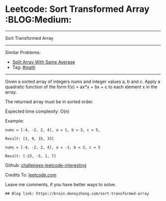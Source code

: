 # Leetcode: Sort Transformed Array     :BLOG:Medium:


---

Sort Transformed Array  

---

Similar Problems:  
-   [Split Array With Same Average](https://brain.dennyzhang.com/split-array-with-same-average)
-   Tag: [#math](https://brain.dennyzhang.com/tag/math)

---

Given a sorted array of integers nums and integer values a, b and c. Apply a quadratic function of the form f(x) = ax\*x + bx + c to each element x in the array.  

The returned array must be in sorted order.  

Expected time complexity: O(n)  

Example:  

    nums = [-4, -2, 2, 4], a = 1, b = 3, c = 5,
    
    Result: [3, 9, 15, 33]

    nums = [-4, -2, 2, 4], a = -1, b = 3, c = 5
    
    Result: [-23, -5, 1, 7]

Github: [challenges-leetcode-interesting](https://github.com/DennyZhang/challenges-leetcode-interesting/tree/master/sort-transformed-array)  

Credits To: [leetcode.com](https://leetcode.com/problems/sort-transformed-array/description/)  

Leave me comments, if you have better ways to solve.  

    ## Blog link: https://brain.dennyzhang.com/sort-transformed-array